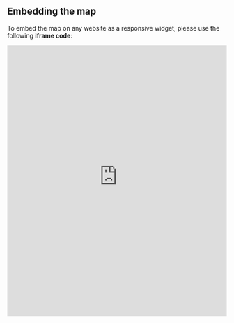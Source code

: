 ## Embedding the map

To embed the map on any website as a responsive widget, please use the following **iframe code**:

<iframe title="Euranet Map" aria-label="Map" id="euranet-map-map-european-countries" src="https://map-european-countries.vercel.app" scrolling="no" frameborder="0"style="width: 0; min-width: 100% !important; border: none;" height="624"></iframe><script type="text/javascript">window.addEventListener("message",e=>{if("https://map-european-countries.vercel.app"!==e.origin)return;let t=e.data;if(t.height){document.getElementById("euranet-map-map-european-countries").height=t.height+"px"}},!1)</script>